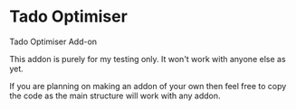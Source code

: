 #  Tado Optimiser
Tado Optimiser Add-on

This addon is purely for my testing only. It won't work with anyone else as yet. 

If you are planning on making an addon of your own then feel free to copy the code as the main structure will work with any addon.
